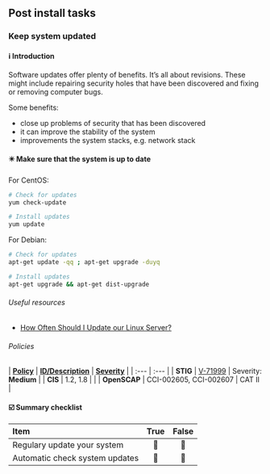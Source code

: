 ## Post install tasks

### Keep system updated

#### :information_source: Introduction

Software updates offer plenty of benefits. It’s all about revisions. These might include repairing security holes that have been discovered and fixing or removing computer bugs.

Some benefits:

- close up problems of security that has been discovered
- it can improve the stability of the system
- improvements the system stacks, e.g. network stack

#### :eight_pointed_black_star: Make sure that the system is up to date

For CentOS:

```bash
# Check for updates
yum check-update

# Install updates
yum update
```

For Debian:

```bash
# Check for updates
apt-get update -qq ; apt-get upgrade -duyq

# Install updates
apt-get upgrade && apt-get dist-upgrade
```

###### Useful resources

- [How Often Should I Update our Linux Server?](https://serverfault.com/questions/9490/how-often-should-i-update-our-linux-server)

###### Policies

| <b><u>Policy</u></b> | <b><u>ID/Description</u></b> | <b><u>Severity</u></b> |
| :---         | :---         |
| <b>STIG</b> | [V-71999](https://www.stigviewer.com/stig/red_hat_enterprise_linux_7/2017-12-14/finding/V-71999) | Severity: <b>Medium</b> |
| <b>CIS</b> | 1.2, 1.8 |  |
| <b>OpenSCAP</b> | CCI-002605, CCI-002607 | CAT II |

#### :ballot_box_with_check: Summary checklist

| <b>Item</b> | <b>True</b> | <b>False</b> |
| :---        | :---:       | :---:        |
| Regulary update your system | :black_square_button: | :black_square_button: |
| Automatic check system updates | :black_square_button: | :black_square_button: |
